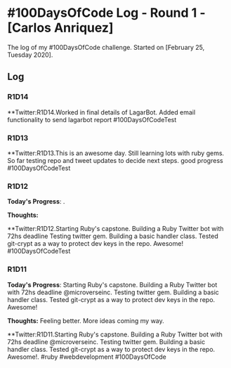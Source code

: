 # #100DaysOfCode Log - Round 1 - [Carlos Anriquez]

The log of my #100DaysOfCode challenge. Started on [February 25, Tuesday 2020].

## Log


### R1D14

**Twitter:R1D14.Worked in final details of LagarBot. Added email functionality to send lagarbot report #100DaysOfCodeTest

### R1D13

**Twitter:R1D13.This is an awesome day. Still learning lots with ruby gems. So far testing repo and tweet updates to decide next steps. good progress #100DaysOfCodeTest


### R1D12
**Today's Progress**: . 

**Thoughts:** 

**Twitter:R1D12.Starting Ruby's capstone. Building a Ruby Twitter bot with 72hs deadline Testing twitter gem. Building a basic handler class. Tested git-crypt as a way to protect dev keys in the repo. Awesome! #100DaysOfCodeTest

### R1D11
**Today's Progress**: Starting Ruby's capstone. Building a Ruby Twitter bot with 72hs deadline @microverseinc. Testing twitter gem. Building a basic handler class. Tested git-crypt as a way to protect dev keys in the repo. Awesome! 

**Thoughts:** Feeling better. More ideas coming my way.

**Twitter:R1D11.Starting Ruby's capstone. Building a Ruby Twitter bot with 72hs deadline @microverseinc. Testing twitter gem. Building a basic handler class. Tested git-crypt as a way to protect dev keys in the repo. Awesome!. #ruby #webdevelopment #100DaysOfCode


